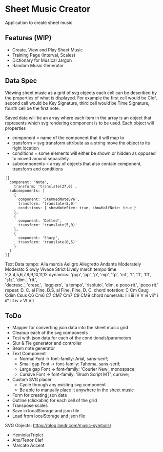 # Sheet Music Creator
Application to create sheet music. 

## Features (WIP)
- Create, View and Play Sheet Music
- Training Page (Interval, Scales)
- Dictionary for Musical Jargon
- Random Music Generator

## Data Spec
Viewing sheet music as a grid of svg objects each cell can be described by the properties of what is displayed.
For example the first cell would be Clef, second cell would be Key Signature, third cell would be Time Signature,
fourth cell be the first note. 

Saved data will be an array where each item in the array is an object that represents which svg rendering component is to be used. 
Each object will properties 
- component = name of the component that it will map to
- transform = svg transform attribute as a string move the object to its right location
- conditions = some elements will either be shown or hidden as opposed to moved around separately. 
- subcomponents = array of objects that also contain component, transform and conditions 
```
[{
  component: 'Note',
	transform: 'translate(27,0)',
  subcomponents: [
    {
      component: 'StemmedNoteSVG',
      transform: 'translate(5,0)'
      conditions: { showNoteStem: true, showHalfNote: true }
    },
    {
      component: 'Dotted',
      transform: 'translate(5,0)'
    },
    {
      component: 'Sharp',
      transform: 'translate(0,5)'
    }
  ]
}]
```
Text Data
tempo: Alla marcia Aellgro Allegretto Andante Moderately Moderato Slowly Vivace Strict 
  Lively march tempo
time: 2,3,4,5,6,7,8,9,10,11,12
dynamics: 'ppp', 'pp', 'p', 'mp', 'fp', 'mf', 'f', 'ff', 'fff', 'sfz', 'dim.', 'rit.',   
  'decresc.', 'cresc.', 'leggiero', 'a tempo', 'risoluto', 'dim. e poco rit.', 'poco rit.'
repeat: D. C. al Fine, D.S. al Fine, Fine, D. C.
chord notation: C Cm Caug Cdim Csus C6 Cm6 C7 CM7 Cm7 C9 CM9
chord numerals: I ii iii IV V vi vii° i ii° III iv v VI VII

## ToDo
- Mapper for converting json data into the sheet music grid
- Cleanup each of the svg components 
- Test with json data for each of the conditionals/parameters
- Slur & Tie generator and controller
- Beam note generator
- Text Component
  - Normal Font -> font-family: Arial, sans-serif;
  - Small gap Font -> font-family: Tahoma, sans-serif;
  - Large gap Font -> font-family: 'Courier New', monospace;
  - Cursive Font -> font-family: 'Brush Script MT', cursive;
- Custom SVG placer
	- Cycle through any existing svg component
	- Be able to manually place it anywhere in the sheet music
- Form for creating json data
- Outline (clickable) for each cell of the grid
- Transpose scales
- Save in localStorage and json file
- Load from localStorage and json file

SVG Objects: https://blog.landr.com/music-symbols/
- Hemiola/Triplet
- Alto/Tenor Clef
- Marcato Accent